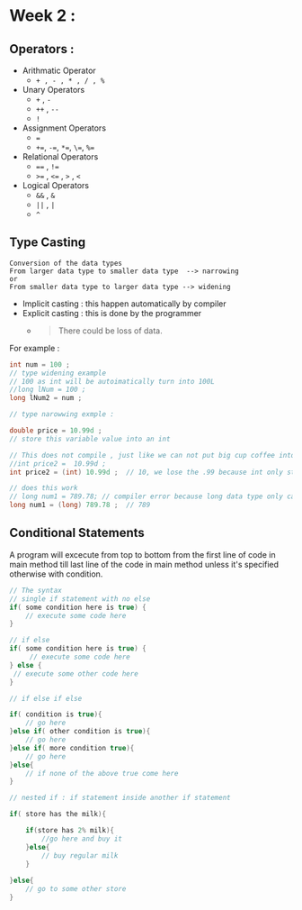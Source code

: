 # Week 2 : 

## Operators : 
* Arithmatic Operator 
  * `+ , - , * , / , %`
* Unary Operators 
  * `+` , `-`
  * `++` , `--`
  * `!`
* Assignment Operators 
  * `=` 
  * `+=`, `-=`, `*=`, `\=`, `%=`
* Relational Operators  
  * `==` , `!=`
  * `>=` ,  `<=` ,  `>` ,  `<` 
* Logical Operators 
  * `&&` , `&`
  * `||` , `|`
  * `^` 

## Type Casting
    Conversion of the data types 
    From larger data type to smaller data type  --> narrowing 
    or 
    From smaller data type to larger data type --> widening 

 - Implicit casting : this happen automatically by compiler 
 - Explicit casting : this is done by the programmer 
   - >There could be loss of data. 
  
For example : 
```java
int num = 100 ; 
// type widening example
// 100 as int will be autoimatically turn into 100L
//long lNum = 100 ;  
long lNum2 = num ; 

// type narowwing exmple : 

double price = 10.99d ; 
// store this variable value into an int 

// This does not compile , just like we can not put big cup coffee into small cup directly.
//int price2 =  10.99d ; 
int price2 = (int) 10.99d ;  // 10, we lose the .99 because int only store whole number 

// does this work 
// long num1 = 789.78; // compiler error because long data type only can hold whole number
long num1 = (long) 789.78 ;  // 789

```
## Conditional Statements 

A program will excecute from top to bottom from the first line of code in main method till last line of the code in main method unless it's specified otherwise with condition. 

```java
// The syntax
// single if statement with no else 
if( some condition here is true) {
    // execute some code here
}

// if else 
if( some condition here is true) {
     // execute some code here
} else {
 // execute some other code here
}

// if else if else

if( condition is true){
    // go here 
}else if( other condition is true){
    // go here
}else if( more condition true){
    // go here
}else{
    // if none of the above true come here
}

// nested if : if statement inside another if statement 

if( store has the milk){

    if(store has 2% milk){
        //go here and buy it 
    }else{
        // buy regular milk
    }
    
}else{
    // go to some other store
}


```
